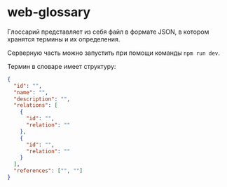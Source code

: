 # web-glossary

Глоссарий представляет из себя файл в формате JSON, в котором хранятся термины и их определения.

Серверную часть можно запустить при помощи команды `npm run dev`.

Термин в словаре имеет структуру:

```json
{
  "id": "",
  "name": "",
  "description": "",
  "relations": [
    {
      "id": "",
      "relation": ""
    },
    {
      "id": "",
      "relation": ""
    }
  ],
  "references": ["", ""]
}
```

